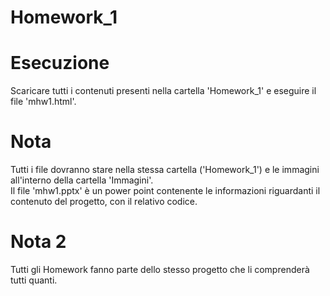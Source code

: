 # Homework_1

# Esecuzione
Scaricare tutti i contenuti presenti nella cartella 'Homework_1' e eseguire il file 'mhw1.html'.

# Nota
Tutti i file dovranno stare nella stessa cartella ('Homework_1') e le immagini all'interno della cartella 'Immagini'.</br>
Il file 'mhw1.pptx' è un power point contenente le informazioni riguardanti il contenuto del progetto, con il relativo codice.

# Nota 2
Tutti gli Homework fanno parte dello stesso progetto che li comprenderà tutti quanti.
